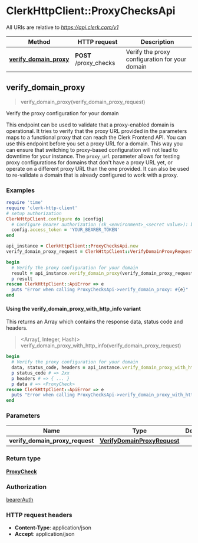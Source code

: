 # ClerkHttpClient::ProxyChecksApi

All URIs are relative to *https://api.clerk.com/v1*

| Method | HTTP request | Description |
| ------ | ------------ | ----------- |
| [**verify_domain_proxy**](ProxyChecksApi.md#verify_domain_proxy) | **POST** /proxy_checks | Verify the proxy configuration for your domain |


## verify_domain_proxy

> <ProxyCheck> verify_domain_proxy(verify_domain_proxy_request)

Verify the proxy configuration for your domain

This endpoint can be used to validate that a proxy-enabled domain is operational. It tries to verify that the proxy URL provided in the parameters maps to a functional proxy that can reach the Clerk Frontend API.  You can use this endpoint before you set a proxy URL for a domain. This way you can ensure that switching to proxy-based configuration will not lead to downtime for your instance.  The `proxy_url` parameter allows for testing proxy configurations for domains that don't have a proxy URL yet, or operate on a different proxy URL than the one provided. It can also be used to re-validate a domain that is already configured to work with a proxy.

### Examples

```ruby
require 'time'
require 'clerk-http-client'
# setup authorization
ClerkHttpClient.configure do |config|
  # Configure Bearer authorization (sk_<environment>_<secret value>): bearerAuth
  config.access_token = 'YOUR_BEARER_TOKEN'
end

api_instance = ClerkHttpClient::ProxyChecksApi.new
verify_domain_proxy_request = ClerkHttpClient::VerifyDomainProxyRequest.new # VerifyDomainProxyRequest | 

begin
  # Verify the proxy configuration for your domain
  result = api_instance.verify_domain_proxy(verify_domain_proxy_request)
  p result
rescue ClerkHttpClient::ApiError => e
  puts "Error when calling ProxyChecksApi->verify_domain_proxy: #{e}"
end
```

#### Using the verify_domain_proxy_with_http_info variant

This returns an Array which contains the response data, status code and headers.

> <Array(<ProxyCheck>, Integer, Hash)> verify_domain_proxy_with_http_info(verify_domain_proxy_request)

```ruby
begin
  # Verify the proxy configuration for your domain
  data, status_code, headers = api_instance.verify_domain_proxy_with_http_info(verify_domain_proxy_request)
  p status_code # => 2xx
  p headers # => { ... }
  p data # => <ProxyCheck>
rescue ClerkHttpClient::ApiError => e
  puts "Error when calling ProxyChecksApi->verify_domain_proxy_with_http_info: #{e}"
end
```

### Parameters

| Name | Type | Description | Notes |
| ---- | ---- | ----------- | ----- |
| **verify_domain_proxy_request** | [**VerifyDomainProxyRequest**](VerifyDomainProxyRequest.md) |  |  |

### Return type

[**ProxyCheck**](ProxyCheck.md)

### Authorization

[bearerAuth](../README.md#bearerAuth)

### HTTP request headers

- **Content-Type**: application/json
- **Accept**: application/json

